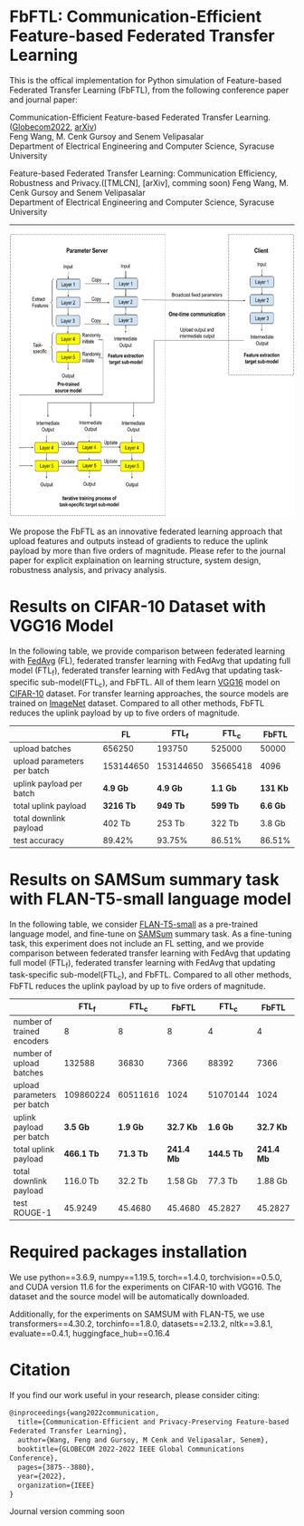 # FbFTL: Communication-Efficient Feature-based Federated Transfer Learning

This is the offical implementation for Python simulation of Feature-based Federated Transfer Learning (FbFTL), from the following conference paper and journal paper: 

  Communication-Efficient Feature-based Federated Transfer Learning.([Globecom2022](https://ieeexplore.ieee.org/abstract/document/10000612), [arXiv](https://arxiv.org/abs/2209.05395))  
Feng Wang, M. Cenk Gursoy and Senem Velipasalar  
Department of Electrical Engineering and Computer Science, Syracuse University

  Feature-based Federated Transfer Learning: Communication Efficiency, Robustness and Privacy.([TMLCN], [arXiv], comming soon)
Feng Wang, M. Cenk Gursoy and Senem Velipasalar  
Department of Electrical Engineering and Computer Science, Syracuse University

---

<img src="https://github.com/wfwf10/Feature-based-Federated-Transfer-Learning/blob/main/diagrams/FbFTL_diagram.png" width="644" height="501">

We propose the FbFTL as an innovative federated learning approach that upload features and outputs instead of gradients to reduce the uplink payload by more than five orders of magnitude. Please refer to the journal paper for explicit explaination on learning structure, system design, robustness analysis, and privacy analysis.


# Results on CIFAR-10 Dataset with VGG16 Model
In the following table, we provide comparison between federated learning with [FedAvg](http://proceedings.mlr.press/v54/mcmahan17a.html) (FL), federated transfer learning with FedAvg that updating full model (FTL<sub>f</sub>), federated transfer learning with FedAvg that updating task-specific sub-model(FTL<sub>c</sub>), and FbFTL. All of them learn [VGG16](https://arxiv.org/abs/1409.1556) model on [CIFAR-10](http://citeseerx.ist.psu.edu/viewdoc/download?doi=10.1.1.222.9220&rep=rep1&type=pdf) dataset. For transfer learning approaches, the source models are trained on [ImageNet](https://ieeexplore.ieee.org/abstract/document/5206848?casa_token=QncCRBM1tzAAAAAA:QuoJhjJAHRplmLJ4jcFw5JWdfASjmbIVlvpCrHgTPIFu63gpSUlBeACB78S0AH34qqQnsBOdoQ) dataset. Compared to all other methods, FbFTL reduces the uplink payload by up to five orders of magnitude. 

| | FL | FTL<sub>f</sub> | FTL<sub>c</sub> | FbFTL  |
| ---- | ----- | ---- | ---- | ---- |
| upload batches | 656250 | 193750 | 525000 | 50000 |
| upload parameters per batch | 153144650 | 153144650 | 35665418 | 4096 |
| uplink payload per batch | **4.9 Gb** | **4.9 Gb** | **1.1 Gb** | **131 Kb**  |
| total uplink payload | **3216 Tb** | **949 Tb** | **599 Tb** | **6.6 Gb** |
| total downlink payload | 402 Tb | 253 Tb | 322 Tb | 3.8 Gb |
| test accuracy | 89.42\% | 93.75\% | 86.51\% | 86.51\% |

# Results on SAMSum summary task with FLAN-T5-small language model
In the following table, we consider [FLAN-T5-small](https://www.jmlr.org/papers/volume25/23-0870/23-0870.pdf) as a pre-trained language model, and fine-tune on [SAMSum](https://www.aclweb.org/anthology/D19-5409) summary task. As a fine-tuning task, this experiment does not include an FL setting, and we provide comparison between federated transfer learning with FedAvg that updating full model (FTL<sub>f</sub>), federated transfer learning with FedAvg that updating task-specific sub-model(FTL<sub>c</sub>), and FbFTL.  Compared to all other methods, FbFTL reduces the uplink payload by up to five orders of magnitude. 

|  | FTL<sub>f</sub> | FTL<sub>c</sub> | FbFTL  | FTL<sub>c</sub> | FbFTL  | FTL<sub>c</sub> | FbFTL  |
| ---- | ----- | ---- | ---- | ---- | ---- | ---- | ---- |
| number of trained encoders | 8 | 8 | 8 | 4 | 4 | 2 | 2 |
| number of upload batches | 132588 | 36830 | 7366 | 88392 | 7366 | 103124 | 7366 |
| upload parameters per batch | 109860224 | 60511616 | 1024 | 51070144 | 1024 | 46349504 | 1024 |
| uplink payload per batch  | **3.5 Gb** | **1.9 Gb** | **32.7 Kb** | **1.6 Gb** | **32.7 Kb** | **1.5 Gb** | **32.7 Kb** |
| total uplink payload | **466.1 Tb** | **71.3 Tb** | **241.4 Mb** | **144.5 Tb** | **241.4 Mb** | **152.9 Tb** | **241.4 Mb** |
| total downlink payload | 116.0 Tb | 32.2 Tb | 1.58 Gb | 77.3 Tb | 1.88 Gb | 90.2 Tb | 2.03 Gb |
| test ROUGE-1 | 45.9249 | 45.4680 | 45.4680 | 45.2827 | 45.2827 | 44.9862 | 44.9862  |

# Required packages installation
We use python==3.6.9, numpy==1.19.5, torch==1.4.0, torchvision==0.5.0, and CUDA version 11.6 for the experiments on CIFAR-10 with VGG16. The dataset and the source model will be automatically downloaded.

Additionally, for the experiments on SAMSUM with FLAN-T5, we use transformers==4.30.2, torchinfo==1.8.0, datasets==2.13.2, nltk==3.8.1, evaluate==0.4.1, huggingface_hub==0.16.4

# Citation
If you find our work useful in your research, please consider citing:
```
@inproceedings{wang2022communication,
  title={Communication-Efficient and Privacy-Preserving Feature-based Federated Transfer Learning},
  author={Wang, Feng and Gursoy, M Cenk and Velipasalar, Senem},
  booktitle={GLOBECOM 2022-2022 IEEE Global Communications Conference},
  pages={3875--3880},
  year={2022},
  organization={IEEE}
}
```
Journal version comming soon
